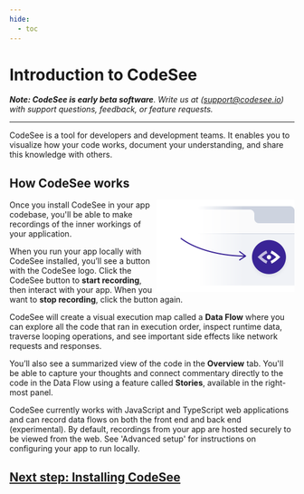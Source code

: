 ```yaml
---
hide:
  - toc
---
```

# Introduction to CodeSee

_**Note: CodeSee is early beta software**. Write us at (<a href="mailto:support@codesee.io">support@codesee.io</a>) with support questions, feedback, or feature requests._

---

CodeSee is a tool for developers and development teams. It enables you to visualize how your code works, document your understanding, and share this knowledge with others.

## How CodeSee works

<p class="block">
  <img alt="CodeSee button in browser" src="img/codesee_in_browser@2x.png" width="244" height="162" align="right">
</p>

Once you install CodeSee in your app codebase, you'll be able to make recordings of the inner workings of your application.

When you run your app locally with CodeSee installed, you’ll see a button with the CodeSee logo. Click the CodeSee button to **start recording**, then interact with your app. When you want to **stop recording**, click the button again.

CodeSee will create a visual execution map called a **Data Flow** where you can explore all the code that ran in execution order, inspect runtime data, traverse looping operations, and see important side effects like network requests and responses.

You’ll also see a summarized view of the code in the **Overview** tab. You'll be able to capture your thoughts and connect commentary directly to the code in the Data Flow using a feature called **Stories**, available in the right-most panel.

CodeSee currently works with JavaScript and TypeScript web applications and can record data flows on both the front end and back end (experimental). By default, recordings from your app are hosted securely to be viewed from the web. See 'Advanced setup' for instructions on configuring your app to run locally.


## [Next step: Installing CodeSee](./installation)
&nbsp;
